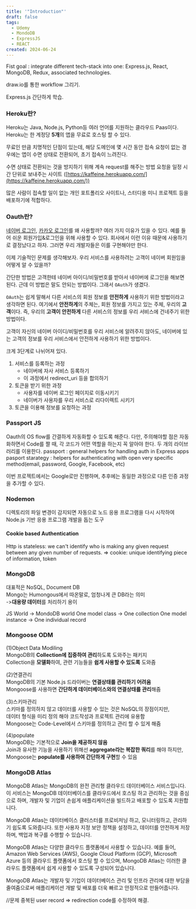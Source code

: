 ```yaml
---
title: '"Introduction"'
draft: false
tags:
  - Udemy
  - MondoDB
  - ExpressJS
  - REACT
created: 2024-06-24
---
```

 
Fist goal : integrate different tech-stack into one: Express.js, React, MongoDB, Redux, associated technologies.

draw.io를 통한 workflow 그리기.

Express.js 간단하게 학습.
### Heroku란?

Heroku는 Java, Node.js, Python등 여러 언어를 지원하는 클라우드 Paas이다.
Heroku는 한 계정당 **5개**의 앱을 무료로 호스팅 할 수 있다. 

무료인 만큼 치명적인 단점이 있는데, 해당 도메인에 몇 시간 동안 접속 요청이 없는 경우에는 앱이 수면 상태로 전환되어, 초기 접속이 느려진다. 

수면 상태로 전환되는 것을 방지하기 위해 계속 request를 해주는 방법
요청을 일정 시간 단위로 보내주는 사이트 ([https://kaffeine.herokuapp.com/](https://kaffeine.herokuapp.com/))

많은 사람이 접속할 일이 없는 개인 포트폴리오 사이트나, 스터디용 미니 프로젝트 등을 배포하기에 적합하다.

### Oauth란?
[네이버 로그인](https://developers.naver.com/products/login/api/), [카카오 로그인](https://developers.kakao.com/features/platform#%EC%82%AC%EC%9A%A9%EC%9E%90-%EA%B4%80%EB%A6%AC)를 왜 사용할까? 여러 가지 이유가 있을 수 있다. 예를 들어 쉬운 회원가입&로그인을 위해 사용할 수 있다. 회사에서 이런 이유 때문에 사용하기로 결정났다고 하자. 그러면 우리 개발자들은 이를 구현해야만 한다.

이제 기술적인 문제를 생각해보자. 우리 서비스를 사용하려는 고객이 네이버 회원임을 어떻게 알 수 있을까?

간단한 방법은 고객한테 네이버 아이디/비밀번호를 받아서 네이버에 로그인을 해보면 된다. 근데 이 방법은 말도 안되는 방법이다. 그래서 `OAuth`가 생겼다.

`OAuth`는 쉽게 말해서 다른 서비스의 회원 정보를 **안전하게** 사용하기 위한 방법이라고 생각하면 된다. 여기에서 **안전하게**의 주체는, 회원 정보를 가지고 있는 주체, 우리의 **고객**이다. 즉, 우리의 **고객이 안전하게** 다른 서비스의 정보를 우리 서비스에 건네주기 위한 방법이다.

고객이 자신의 네이버 아이디/비밀번호를 우리 서비스에 알려주지 않아도, 네이버에 있는 고객의 정보를 우리 서비스에서 안전하게 사용하기 위한 방법이다.

크게 3단계로 나뉘어져 있다.

1. 서비스를 등록하는 과정
    - 네이버에 자사 서비스 등록하기
    - 이 과정에서 redirect_uri 등을 합의하기
2. 토큰을 받기 위한 과정
    - 사용자를 네이버 로그인 페이지로 이동시키기
    - 네이버가 사용자를 우리 서비스로 리다이렉트 시키기
3. 토큰을 이용해 정보를 요청하는 과정

### Passport JS
Oauth의 OS flow를 간결하게 자동화할 수 있도록 해준다. 
다만, 주의해야할 점은 자동화하면서 Code를 짤 때, 각 코드가 어떤 역할을 하는지 꼭 알아야 한다. 
두 개의 라이브러리를 이용한다. 
passport :  general helpers for handling auth in Express apps
pasport starategy : helpers for authenticating with open very specific method(email, password, Google, Facebook, etc)

이번 프로젝트에서는 Google로만 진행하며, 추후에는 동일한 과정으로 다른 인증 과정을 추가할 수 있다. 

### Nodemon
디렉토리의 파일 변경이 감지되면 자동으로 노드 응용 프로그램을 다시 시작하여 Node.js 기반 응용 프로그램 개발을 돕는 도구

#### Cookie based Authentication
Http is stateless: we can't identify who is making any given request between any given number of requests.
=> cookie: unique identifying piece of information, token

### MongoDB

대표적은 NoSQL, Document DB  
Mongo는 Humongous에서 따온말로, 엄청나게 큰 DB라는 의미  
->**대용량 데이터**를 처리하기 용이

JS World -> MondoDB world
One model class -> One collection
One model instance -> One individual record

### Mongoose ODM

(1)Object Data Modiling  
MongoDB의 **Collection에 집중하여 관리**하도록 도와주는 패키지  
Collection을 **모델화**하여, 관련 기능들을 **쉽게 사용할 수 있도록** 도와줌

(2)연결관리  
MongoDB의 기본 Node.js 드라이버는 **연결상태를 관리하기 어려움**  
Mongoose를 사용하면 **간단하게 데이터베이스와의 연결상태를 관리**해줌

(3)스키마관리  
스키마를 정의하지 않고 데이터를 사용할 수 있는 것은 NoSQL의 장점이지만,  
데이터 형식을 미리 정의 해야 코드작성과 프로젝트 관리에 유용함  
Mongoose는 Code-Level에서 스키마를 정의하고 관리 할 수 있게 해줌

(4)populate  
MongoDB는 기본적으로 **Join을 제공하지 않음**  
Join과 유사한 기능을 사용하기 위해선 **aggregate라는 복잡한 쿼리**를 해야 하지만,  
Mongoose는 **populate를 사용하여 간단하게 구현**할 수 있음

### MongoDB Atlas
MongoDB Atlas는 MongoDB의 완전 관리형 클라우드 데이터베이스 서비스입니다. 이 서비스는 MongoDB 데이터베이스를 클라우드에서 호스팅 하고 관리하는 것을 중심으로 하며, 개발자 및 기업이 손쉽게 애플리케이션을 빌드하고 배포할 수 있도록 지원합니다.

MongoDB Atlas는 데이터베이스 클러스터를 프로비저닝 하고, 모니터링하고, 관리하기 쉽도록 도와줍니다. 또한 사용자 지정 보안 정책을 설정하고, 데이터를 안전하게 저장하며, 백업과 복구를 수행할 수 있습니다.

MongoDB Atlas는 다양한 클라우드 플랫폼에서 사용할 수 있습니다. 예를 들어, Amazon Web Services (AWS), Google Cloud Platform (GCP), Microsoft Azure 등의 클라우드 플랫폼에서 호스팅 할 수 있으며, MongoDB Atlas는 이러한 클라우드 플랫폼에서 쉽게 사용할 수 있도록 구성되어 있습니다.

MongoDB Atlas는 개발자 및 기업이 데이터베이스 관리 및 인프라 관리에 대한 부담을 줄여줌으로써 애플리케이션 개발 및 배포를 더욱 빠르고 안정적으로 만들어줍니다.

//문제
중복된 user record => redirection code를 수정하여 해결.

